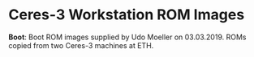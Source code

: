 # Ceres-3 Workstation ROM Images

**Boot**: Boot ROM images supplied by Udo Moeller on 03.03.2019. ROMs copied from two Ceres-3 machines at ETH.
